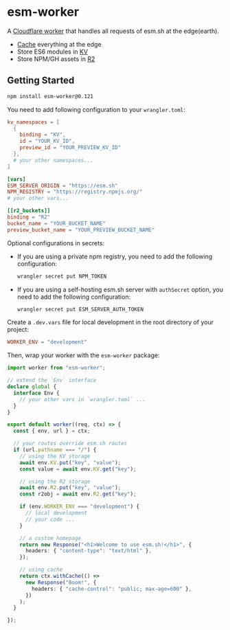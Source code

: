 # esm-worker

A [Cloudflare worker](https://www.cloudflare.com/products/workers) that handles
all requests of esm.sh at the edge(earth).

- [Cache](https://developers.cloudflare.com/workers/runtime-apis/cache/)
  everything at the edge
- Store ES6 modules in
  [KV](https://developers.cloudflare.com/workers/runtime-apis/kv)
- Store NPM/GH assets in
  [R2](https://developers.cloudflare.com/r2/api/workers/workers-api-reference)

## Getting Started

```bash
npm install esm-worker@0.121
```

You need to add following configuration to your `wrangler.toml`:

```toml
kv_namespaces = [
  {
    binding = "KV",
    id = "YOUR_KV_ID",
    preview_id = "YOUR_PREVIEW_KV_ID"
  },
  # your other namespaces...
]

[vars]
ESM_SERVER_ORIGIN = "https://esm.sh"
NPM_REGISTRY = "https://registry.npmjs.org/"
# your other vars...

[[r2_buckets]]
binding = "R2"
bucket_name = "YOUR_BUCKET_NAME"
preview_bucket_name = "YOUR_PREVIEW_BUCKET_NAME"
```

Optional configurations in secrets:

- If you are using a private npm registry, you need to add the following
  configuration:
  ```bash
  wrangler secret put NPM_TOKEN
  ```
- If you are using a self-hosting esm.sh server with `authSecret` option, you need to
  add the following configuration:
  ```bash
  wrangler secret put ESM_SERVER_AUTH_TOKEN
  ```

Create a `.dev.vars` file for local development in the root directory of your
project:

```toml
WORKER_ENV = "development"
```

Then, wrap your worker with the `esm-worker` package:

```typescript
import worker from "esm-worker";

// extend the `Env` interface
declare global {
  interface Env {
    // your other vars in `wrangler.toml` ...
  }
}

export default worker((req, ctx) => {
  const { env, url } = ctx;

  // your routes override esm.sh routes
  if (url.pathname === "/") {
    // using the KV storage
    await env.KV.put("key", "value");
    const value = await env.KV.get("key");

    // using the R2 storage
    await env.R2.put("key", "value");
    const r2obj = await env.R2.get("key");

    if (env.WORKER_ENV === "development") {
      // local development
      // your code ...
    }

    // a custom homepage
    return new Response("<h1>Welcome to use esm.sh!</h1>", {
      headers: { "content-type": "text/html" },
    });

    // using cache
    return ctx.withCache(() =>
      new Response("Boom!", {
        headers: { "cache-control": "public; max-age=600" },
      })
    );
  }

});
```
